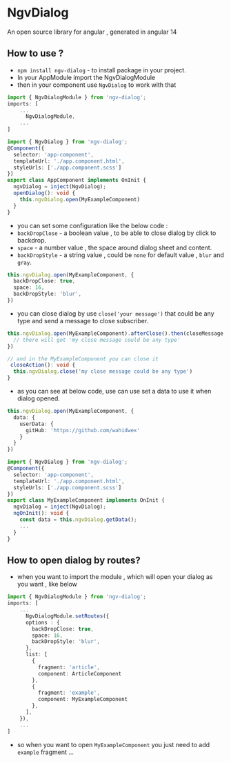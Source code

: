 # NgvDialog

An open source library for angular , generated in angular 14

## How to use ?


* `npm install ngv-dialog` - to install package in your project.
* In your AppModule import the NgvDialogModule
* then in your component use `NgvDialog` to work with that
```ts
import { NgvDialogModule } from 'ngv-dialog';
imports: [
    ...
      NgvDialogModule,
    ...
]
```

```ts
import { NgvDialog } from 'ngv-dialog';
@Component({
  selector: 'app-component',
  templateUrl: './app.component.html',
  styleUrls: ['./app.component.scss']
})
export class AppComponent implements OnInit {
  ngvDialog = inject(NgvDialog);
  openDialog(): void {
    this.ngvDialog.open(MyExampleComponent)
  }
}

```

* you can set some configuration like the below code :
* `backDropClose` - a boolean value , to be able to close dialog by click to backdrop.
* `space` - a number value , the space around dialog sheet and content.
* `backDropStyle` - a string value , could be `none` for default value , `blur` and `gray`.

```ts
this.ngvDialog.open(MyExampleComponent, {
  backDropClose: true,
  space: 16,
  backDropStyle: 'blur',
})
```

* you can close dialog by use `close('your message')` that could be any type and send a message to close subscriber.

```ts
this.ngvDialog.open(MyExampleComponent).afterClose().then(closeMessage => {
  // there will got 'my close message could be any type'
})

// and in the MyExampleComponent you can close it
 closeAction(): void {
  this.ngvDialog.close('my close message could be any type')
}
```

* as you can see at below code, use can use set a data to use it when dialog opened.

```ts
this.ngvDialog.open(MyExampleComponent, {
  data: {
    userData: {
      gitHub: 'https://github.com/wahidwex'
    }
  }
})
```
```ts
import { NgvDialog } from 'ngv-dialog';
@Component({
  selector: 'app-component',
  templateUrl: './app.component.html',
  styleUrls: ['./app.component.scss']
})
export class MyExampleComponent implements OnInit {
  ngvDialog = inject(NgvDialog);
  ngOnInit(): void {
    const data = this.ngvDialog.getData();
    ...
  }
}
```

## How to open dialog by routes?

* when you want to import the module , which will open your dialog as you want , like below
```ts
import { NgvDialogModule } from 'ngv-dialog';
imports: [
    ...
      NgvDialogModule.setRoutes({
      options : {
        backDropClose: true,
        space: 16,
        backDropStyle: 'blur',
      },
      list: [
        {
          fragment: 'article',
          component: ArticleComponent
        },
        {
          fragment: 'example',
          component: MyExampleComponent
        },
      ],
    }),
    ...
]
```
* so when you want to open `MyExampleComponent` you just need to add `example` fragment ...

